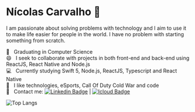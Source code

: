# Nícolas Carvalho 🎯

I am passionate about solving problems with technology and I aim to use it to make life easier for people in the world.
I have no problem with starting something from scratch.

:rocket:  &nbsp; Graduating in Computer Science
  <br/> :smile: &nbsp; I seek to collaborate with projects in both front-end and back-end using ReactJS, React Native and Node.js
  <br/> :computer: &nbsp; Currently studying Swift 5, Node.js, ReactJS, Typescript and React Native
  <br/> 💬  &nbsp; I like technologies, eSports, Call Of Duty Cold War and code
  <br/> :email: &nbsp; Contact me: [![Linkedin Badge](https://img.shields.io/badge/-Nícolas%20Carvalho-blue?style=flat-square&logo=Linkedin&logoColor=white&link=https://www.linkedin.com/in/nicolasdev1/)](https://www.linkedin.com/in/nicolasdev1/) 
| 
[![Icloud Badge](https://img.shields.io/badge/-nicolaspessoal@icloud.com-3395ec?style=flat-square&logo=Icloud&logoColor=white&link=mailto:nicolaspessoal@icloud.com)](mailto:nicolaspessoal@icloud.com)


![Top Langs](https://github-readme-stats.vercel.app/api/top-langs/?username=nicolasdev1&theme=graywhite&layout=compact)
